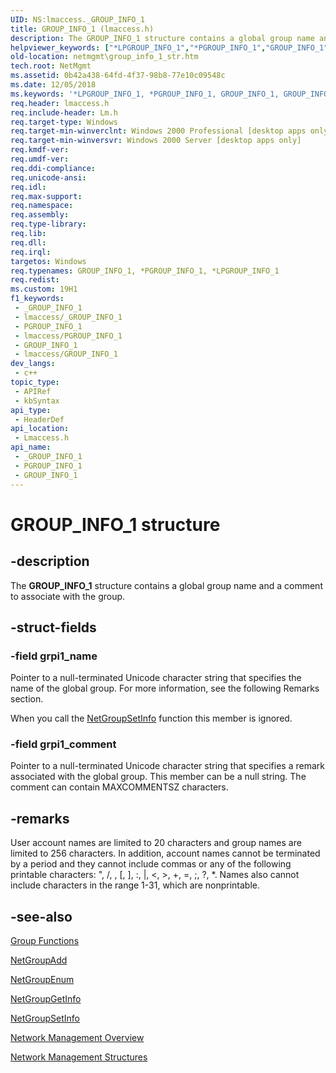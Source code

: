 ```yaml
---
UID: NS:lmaccess._GROUP_INFO_1
title: GROUP_INFO_1 (lmaccess.h)
description: The GROUP_INFO_1 structure contains a global group name and a comment to associate with the group.
helpviewer_keywords: ["*LPGROUP_INFO_1","*PGROUP_INFO_1","GROUP_INFO_1","GROUP_INFO_1 structure [Network Management]","LPGROUP_INFO_1","LPGROUP_INFO_1 structure pointer [Network Management]","PGROUP_INFO_1","PGROUP_INFO_1 structure pointer [Network Management]","_win32_group_info_1_str","lmaccess/GROUP_INFO_1","lmaccess/LPGROUP_INFO_1","lmaccess/PGROUP_INFO_1","netmgmt.group_info_1_str"]
old-location: netmgmt\group_info_1_str.htm
tech.root: NetMgmt
ms.assetid: 0b42a438-64fd-4f37-98b8-77e10c09548c
ms.date: 12/05/2018
ms.keywords: '*LPGROUP_INFO_1, *PGROUP_INFO_1, GROUP_INFO_1, GROUP_INFO_1 structure [Network Management], LPGROUP_INFO_1, LPGROUP_INFO_1 structure pointer [Network Management], PGROUP_INFO_1, PGROUP_INFO_1 structure pointer [Network Management], _win32_group_info_1_str, lmaccess/GROUP_INFO_1, lmaccess/LPGROUP_INFO_1, lmaccess/PGROUP_INFO_1, netmgmt.group_info_1_str'
req.header: lmaccess.h
req.include-header: Lm.h
req.target-type: Windows
req.target-min-winverclnt: Windows 2000 Professional [desktop apps only]
req.target-min-winversvr: Windows 2000 Server [desktop apps only]
req.kmdf-ver: 
req.umdf-ver: 
req.ddi-compliance: 
req.unicode-ansi: 
req.idl: 
req.max-support: 
req.namespace: 
req.assembly: 
req.type-library: 
req.lib: 
req.dll: 
req.irql: 
targetos: Windows
req.typenames: GROUP_INFO_1, *PGROUP_INFO_1, *LPGROUP_INFO_1
req.redist: 
ms.custom: 19H1
f1_keywords:
 - _GROUP_INFO_1
 - lmaccess/_GROUP_INFO_1
 - PGROUP_INFO_1
 - lmaccess/PGROUP_INFO_1
 - GROUP_INFO_1
 - lmaccess/GROUP_INFO_1
dev_langs:
 - c++
topic_type:
 - APIRef
 - kbSyntax
api_type:
 - HeaderDef
api_location:
 - Lmaccess.h
api_name:
 - _GROUP_INFO_1
 - PGROUP_INFO_1
 - GROUP_INFO_1
---
```


# GROUP_INFO_1 structure


## -description

The
				<b>GROUP_INFO_1</b> structure contains a global group name and a comment to associate with the group.

## -struct-fields

### -field grpi1_name

Pointer to a null-terminated Unicode character string that specifies the name of the global group. For more information, see the following Remarks section. 




When you call the 
<a href="/windows/desktop/api/lmaccess/nf-lmaccess-netgroupsetinfo">NetGroupSetInfo</a> function this member is ignored.

### -field grpi1_comment

Pointer to a null-terminated Unicode character string that specifies a remark associated with the global group. This member can be a null string. The comment can contain MAXCOMMENTSZ characters.

## -remarks

User account names are limited to 20 characters and group names are limited to 256 characters. In addition, account names cannot be terminated by a period and they cannot include commas or any of the following printable characters: ", /, \, [, ], :, |, &lt;, &gt;, +, =, ;, ?, *. Names also cannot include characters in the range 1-31, which are nonprintable.

## -see-also

<a href="/windows/desktop/NetMgmt/group-functions">Group Functions</a>



<a href="/windows/desktop/api/lmaccess/nf-lmaccess-netgroupadd">NetGroupAdd</a>



<a href="/windows/desktop/api/lmaccess/nf-lmaccess-netgroupenum">NetGroupEnum</a>



<a href="/windows/desktop/api/lmaccess/nf-lmaccess-netgroupgetinfo">NetGroupGetInfo</a>



<a href="/windows/desktop/api/lmaccess/nf-lmaccess-netgroupsetinfo">NetGroupSetInfo</a>



<a href="/windows/desktop/NetMgmt/network-management">Network Management Overview</a>



<a href="/windows/desktop/NetMgmt/network-management-structures">Network Management Structures</a>

